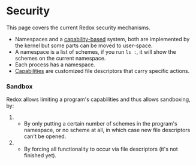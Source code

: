# Security

This page covers the current Redox security mechanisms.

- Namespaces and a [capability-based](https://en.wikipedia.org/wiki/Capability-based_security) system, both are implemented by the kernel but some parts can be moved to user-space.
- A namespace is a list of schemes, if you run `ls :`, it will show the schemes on the current namespace.
- Each process has a namespace.
- [Capabilities](https://en.wikipedia.org/wiki/File_descriptor#File_descriptors_as_capabilities) are customized file descriptors that carry specific actions.

### Sandbox

Redox allows limiting a program's capabilities and thus allows sandboxing, by:

1. - By only putting a certain number of schemes in the program's namespace, or no scheme at all, in which case new file descriptors can't be opened.
2. - By forcing all functionality to occur via file descriptors (it's not finished yet).
